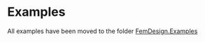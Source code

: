 # Examples
All examples have been moved to the folder [FemDesign.Examples](https://github.com/strusoft/femdesign-api/tree/master/FemDesign.Examples)

